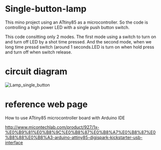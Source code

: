 # Single-button-lamp

This mino project using an ATtiny85 as a microcontroller. So the code is controlling a high power LED with a single push button switch. 

This code consitting only 2 modes. The first mode using a switch to turn on and turn off LED by a shot time pressed. 
And the second mode, when we long time pressd switch (around 1 seconds.LED is turn on when hold press and turn off when switch release.

# circuit diagram
![Lamp_single_button](https://user-images.githubusercontent.com/33513314/106379237-15d2f080-63dd-11eb-997f-b1bd2512ac4a.png)


# reference web page
How to use ATtiny85 microcontroller board with Arduino IDE

http://www.micontechlab.com/product/927/1x-%E0%B9%81%E0%B8%9C%E0%B8%87%E0%B8%A7%E0%B8%87%E0%B8%88%E0%B8%A3-arduino-attiny85-digispark-kickstarter-usb-interface
